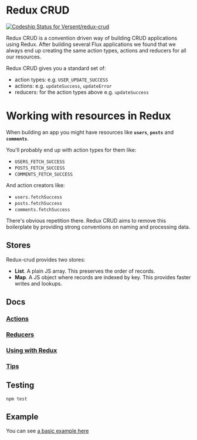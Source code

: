 # Redux CRUD

[ ![Codeship Status for Versent/redux-crud](https://codeship.com/projects/41be3440-293a-0133-d1a0-76c73dc375da/status?branch=master)](https://codeship.com/projects/97928)

Redux CRUD is a convention driven way of building CRUD applications using Redux. After building several Flux applications we found that we always end up creating the same action types, actions and reducers for all our resources.

Redux CRUD gives you a standard set of:

- action types: e.g. `USER_UPDATE_SUCCESS`
- actions: e.g. `updateSuccess`, `updateError`
- reducers: for the action types above e.g. `updateSuccess`

# Working with resources in Redux

When building an app you might have resources like __`users`__, __`posts`__ and __`comments`__.

You'll probably end up with action types for them like:

- `USERS_FETCH_SUCCESS`
- `POSTS_FETCH_SUCCESS`
- `COMMENTS_FETCH_SUCCESS`

And action creators like:

- `users.fetchSuccess`
- `posts.fetchSuccess`
- `comments.fetchSuccess`

There's obvious repetition there. Redux CRUD aims to remove this boilerplate by providing strong conventions on naming and processing data.

## Stores

Redux-crud provides two stores:

- __List__. A plain JS array. This preserves the order of records.
- __Map__. A JS object where records are indexed by key. This provides faster writes and lookups.

## Docs

### [Actions](./docs/actions.md)
### [Reducers](./docs/reducers.md)
### [Using with Redux](./docs/redux.md)
### [Tips](./docs/tips.md)

## Testing

```
npm test
```

## Example

You can see [a basic example here](./example)

